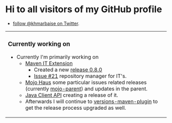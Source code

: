 # Hi to all visitors of my GitHub profile

* [follow @khmarbaise on Twitter](https://twitter.com/khmarbaise).
<table><tr>
<td valign="top">

### Currently working on
<!-- currently_working_on start -->
- Currently I'm primarily working on
   * [Maven IT Extension](https://github.com/khmarbaise/maven-it-extension)
     * Created a new [release 0.8.0](https://github.com/khmarbaise/maven-it-extension/releases/tag/itf-extension-0.8.0)
     * [Issue #21](https://github.com/khmarbaise/maven-it-extension/issues/21) repository manager 
       for IT's.
  * [Mojo Haus](https://github.com/mojohaus) some particular issues related
    releases (currently [mojo-parent](https://github.com/mojohaus/mojo-parent)) and 
    updates in the parent. 
  * [Java Client API](https://github.com/jenkinsci/java-client-api) creating a release of it.
  * Afterwards I will continue to [versions-maven-plugin](https://github.com/mojohaus/versions-maven-plugin)
    to get the release process upgraded as well.

<!-- currently_working_on end -->
</tr>
</table>

<!--
**khmarbaise/khmarbaise** is a ✨ _special_ ✨ repository because its `README.md` (this file) appears on your GitHub profile.

Here are some ideas to get you started:

- 🔭 I’m currently working on ...
- 🌱 I’m currently learning ...
- 👯 I’m looking to collaborate on ...
- 🤔 I’m looking for help with ...
- 💬 Ask me about ...
- 📫 How to reach me: ...
- 😄 Pronouns: ...
- ⚡ Fun fact: ...

-->
